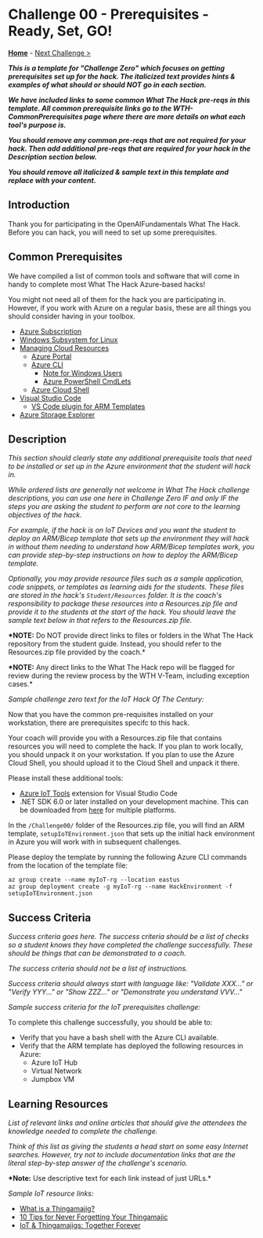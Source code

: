 # Challenge 00 - Prerequisites - Ready, Set, GO!

**[Home](../README.md)** - [Next Challenge >](./Challenge-01.md)

**_This is a template for "Challenge Zero" which focuses on getting prerequisites set up for the hack. The italicized text provides hints & examples of what should or should NOT go in each section._**

**_We have included links to some common What The Hack pre-reqs in this template. All common prerequisite links go to the WTH-CommonPrerequisites page where there are more details on what each tool's purpose is._**

**_You should remove any common pre-reqs that are not required for your hack. Then add additional pre-reqs that are required for your hack in the Description section below._**

**_You should remove all italicized & sample text in this template and replace with your content._**

## Introduction

Thank you for participating in the OpenAIFundamentals What The Hack. Before you can hack, you will need to set up some prerequisites.

## Common Prerequisites

We have compiled a list of common tools and software that will come in handy to complete most What The Hack Azure-based hacks!

You might not need all of them for the hack you are participating in. However, if you work with Azure on a regular basis, these are all things you should consider having in your toolbox.

<!-- If you are editing this template manually, be aware that these links are only designed to work if this Markdown file is in the /xxx-HackName/Student/ folder of your hack. -->

- [Azure Subscription](../../000-HowToHack/WTH-Common-Prerequisites.md#azure-subscription)
- [Windows Subsystem for Linux](../../000-HowToHack/WTH-Common-Prerequisites.md#windows-subsystem-for-linux)
- [Managing Cloud Resources](../../000-HowToHack/WTH-Common-Prerequisites.md#managing-cloud-resources)
  - [Azure Portal](../../000-HowToHack/WTH-Common-Prerequisites.md#azure-portal)
  - [Azure CLI](../../000-HowToHack/WTH-Common-Prerequisites.md#azure-cli)
    - [Note for Windows Users](../../000-HowToHack/WTH-Common-Prerequisites.md#note-for-windows-users)
    - [Azure PowerShell CmdLets](../../000-HowToHack/WTH-Common-Prerequisites.md#azure-powershell-cmdlets)
  - [Azure Cloud Shell](../../000-HowToHack/WTH-Common-Prerequisites.md#azure-cloud-shell)
- [Visual Studio Code](../../000-HowToHack/WTH-Common-Prerequisites.md#visual-studio-code)
  - [VS Code plugin for ARM Templates](../../000-HowToHack/WTH-Common-Prerequisites.md#visual-studio-code-plugins-for-arm-templates)
- [Azure Storage Explorer](../../000-HowToHack/WTH-Common-Prerequisites.md#azure-storage-explorer)

## Description

_This section should clearly state any additional prerequisite tools that need to be installed or set up in the Azure environment that the student will hack in._

_While ordered lists are generally not welcome in What The Hack challenge descriptions, you can use one here in Challenge Zero IF and only IF the steps you are asking the student to perform are not core to the learning objectives of the hack._

_For example, if the hack is on IoT Devices and you want the student to deploy an ARM/Bicep template that sets up the environment they will hack in without them needing to understand how ARM/Bicep templates work, you can provide step-by-step instructions on how to deploy the ARM/Bicep template._

_Optionally, you may provide resource files such as a sample application, code snippets, or templates as learning aids for the students. These files are stored in the hack's `Student/Resources` folder. It is the coach's responsibility to package these resources into a Resources.zip file and provide it to the students at the start of the hack. You should leave the sample text below in that refers to the Resources.zip file._

**\*NOTE:** Do NOT provide direct links to files or folders in the What The Hack repository from the student guide. Instead, you should refer to the Resources.zip file provided by the coach.\*

**\*NOTE:** Any direct links to the What The Hack repo will be flagged for review during the review process by the WTH V-Team, including exception cases.\*

_Sample challenge zero text for the IoT Hack Of The Century:_

Now that you have the common pre-requisites installed on your workstation, there are prerequisites specifc to this hack.

Your coach will provide you with a Resources.zip file that contains resources you will need to complete the hack. If you plan to work locally, you should unpack it on your workstation. If you plan to use the Azure Cloud Shell, you should upload it to the Cloud Shell and unpack it there.

Please install these additional tools:

- [Azure IoT Tools](https://marketplace.visualstudio.com/items?itemName=vsciot-vscode.azure-iot-tools) extension for Visual Studio Code
- .NET SDK 6.0 or later installed on your development machine. This can be downloaded from [here](https://www.microsoft.com/net/download/all) for multiple platforms.

In the `/Challenge00/` folder of the Resources.zip file, you will find an ARM template, `setupIoTEnvironment.json` that sets up the initial hack environment in Azure you will work with in subsequent challenges.

Please deploy the template by running the following Azure CLI commands from the location of the template file:
```
az group create --name myIoT-rg --location eastus
az group deployment create -g myIoT-rg --name HackEnvironment -f setupIoTEnvironment.json
```

## Success Criteria

_Success criteria goes here. The success criteria should be a list of checks so a student knows they have completed the challenge successfully. These should be things that can be demonstrated to a coach._

_The success criteria should not be a list of instructions._

_Success criteria should always start with language like: "Validate XXX..." or "Verify YYY..." or "Show ZZZ..." or "Demonstrate you understand VVV..."_

_Sample success criteria for the IoT prerequisites challenge:_

To complete this challenge successfully, you should be able to:

- Verify that you have a bash shell with the Azure CLI available.
- Verify that the ARM template has deployed the following resources in Azure:
  - Azure IoT Hub
  - Virtual Network
  - Jumpbox VM

## Learning Resources

_List of relevant links and online articles that should give the attendees the knowledge needed to complete the challenge._

_Think of this list as giving the students a head start on some easy Internet searches. However, try not to include documentation links that are the literal step-by-step answer of the challenge's scenario._

**\*Note:** Use descriptive text for each link instead of just URLs.\*

_Sample IoT resource links:_

- [What is a Thingamajig?](https://www.bing.com/search?q=what+is+a+thingamajig)
- [10 Tips for Never Forgetting Your Thingamajic](https://www.youtube.com/watch?v=dQw4w9WgXcQ)
- [IoT & Thingamajigs: Together Forever](https://www.youtube.com/watch?v=yPYZpwSpKmA)
